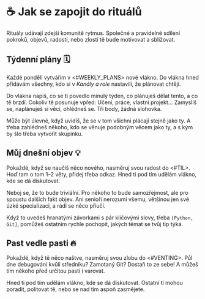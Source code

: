# ☕️ Jak se zapojit do rituálů
Rituály udávají zdejší komunitě rytmus. Společné a pravidelné sdílení pokroků, objevů, radostí, nebo zlostí tě bude motivovat a sbližovat.

## Týdenní plány 🗓️
Každé pondělí vytvářím v <#WEEKLY_PLANS> nové vlákno. Do vlákna hned přidávám všechny, kdo si v _Kanály a role_ nastavili, že plánovat chtějí.

Do vlákna napiš, co se ti povedlo minulý týden, co plánuješ dělat tento, a co tě brzdí. Cokoliv tě posunuje vpřed: Učení, práce, vlastní projekt… Zamyslíš se, naplánuješ si věci, ohlédneš se. Tři body, žádná slohovka.

Může být úlevné, když uvidíš, že se v tom všichni plácají stejně jako ty. A třeba zahlédneš někoho, kdo se věnuje podobným věcem jako ty, a s kým by šlo třeba vytvořit skupinku.

## Můj dnešní objev 💡
Pokaždé, když se naučíš něco nového, nasměruj svou radost do <#TIL>. Hoď tam o tom 1–2 věty, přidej třeba odkaz. Hned ti pod tím udělám vlákno, kde se dá diskutovat.

Neboj se, že to bude triviální. Pro někoho to bude samozřejmost, ale pro spoustu dalších fakt objev. Ani senioři nerozumí všemu, většinou jen své úzké specializaci, a rádi se něco přiučí.

Když to uvedeš hranatými závorkami s pár klíčovými slovy, třeba `[Python, Git]`, pomůžeš ostatním rychle pochopit, jakých témat se tvůj tip týká.

## Past vedle pasti 🔥
Pokaždé, když tě něco naštve, nasměruj svou zlobu do <#VENTING>. Půl dne debugování kvůli středníku? Zamotaný Git? Dostaň to ze sebe! A můžeš tím někoho před určitou pastí i varovat.

Hned ti pod tím udělám vlákno, kde se dá diskutovat. Ostatní ti mohou poradit, politovat tě, nebo se nad tím aspoň zasmějete.
